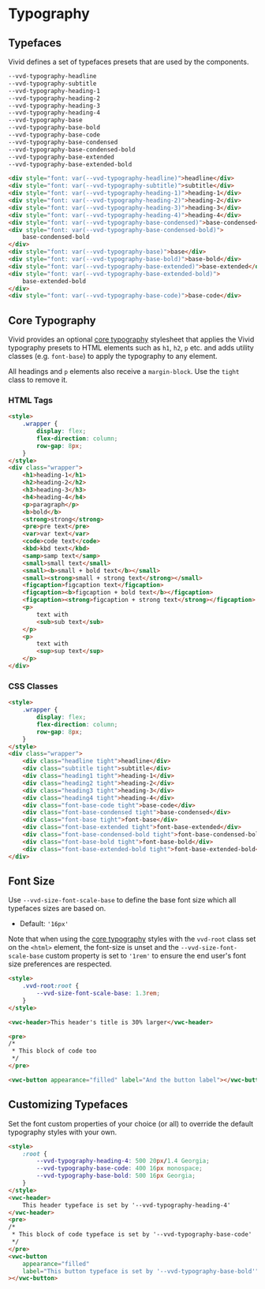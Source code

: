 # Typography

## Typefaces

Vivid defines a set of typefaces presets that are used by the components.

```css
--vvd-typography-headline
--vvd-typography-subtitle
--vvd-typography-heading-1
--vvd-typography-heading-2
--vvd-typography-heading-3
--vvd-typography-heading-4
--vvd-typography-base
--vvd-typography-base-bold
--vvd-typography-base-code
--vvd-typography-base-condensed
--vvd-typography-base-condensed-bold
--vvd-typography-base-extended
--vvd-typography-base-extended-bold
```

```html preview
<div style="font: var(--vvd-typography-headline)">headline</div>
<div style="font: var(--vvd-typography-subtitle)">subtitle</div>
<div style="font: var(--vvd-typography-heading-1)">heading-1</div>
<div style="font: var(--vvd-typography-heading-2)">heading-2</div>
<div style="font: var(--vvd-typography-heading-3)">heading-3</div>
<div style="font: var(--vvd-typography-heading-4)">heading-4</div>
<div style="font: var(--vvd-typography-base-condensed)">base-condensed</div>
<div style="font: var(--vvd-typography-base-condensed-bold)">
	base-condensed-bold
</div>
<div style="font: var(--vvd-typography-base)">base</div>
<div style="font: var(--vvd-typography-base-bold)">base-bold</div>
<div style="font: var(--vvd-typography-base-extended)">base-extended</div>
<div style="font: var(--vvd-typography-base-extended-bold)">
	base-extended-bold
</div>
<div style="font: var(--vvd-typography-base-code)">base-code</div>
```

## Core Typography

Vivid provides an optional [core typography](/guides/styles/#core-typography) stylesheet that applies the Vivid typography presets to HTML elements such as `h1`, `h2`, `p` etc. and adds utility classes (e.g. `font-base`) to apply the typography to any element.

All headings and `p` elements also receive a `margin-block`. Use the `tight` class to remove it.

### HTML Tags

```html preview
<style>
	.wrapper {
		display: flex;
		flex-direction: column;
		row-gap: 8px;
	}
</style>
<div class="wrapper">
	<h1>heading-1</h1>
	<h2>heading-2</h2>
	<h3>heading-3</h3>
	<h4>heading-4</h4>
	<p>paragraph</p>
	<b>bold</b>
	<strong>strong</strong>
	<pre>pre text</pre>
	<var>var text</var>
	<code>code text</code>
	<kbd>kbd text</kbd>
	<samp>samp text</samp>
	<small>small text</small>
	<small><b>small + bold text</b></small>
	<small><strong>small + strong text</strong></small>
	<figcaption>figcaption text</figcaption>
	<figcaption><b>figcaption + bold text</b></figcaption>
	<figcaption><strong>figcaption + strong text</strong></figcaption>
	<p>
		text with
		<sub>sub text</sub>
	</p>
	<p>
		text with
		<sup>sup text</sup>
	</p>
</div>
```

### CSS Classes

```html preview
<style>
	.wrapper {
		display: flex;
		flex-direction: column;
		row-gap: 8px;
	}
</style>
<div class="wrapper">
	<div class="headline tight">headline</div>
	<div class="subtitle tight">subtitle</div>
	<div class="heading1 tight">heading-1</div>
	<div class="heading2 tight">heading-2</div>
	<div class="heading3 tight">heading-3</div>
	<div class="heading4 tight">heading-4</div>
	<div class="font-base-code tight">base-code</div>
	<div class="font-base-condensed tight">base-condensed</div>
	<div class="font-base tight">font-base</div>
	<div class="font-base-extended tight">font-base-extended</div>
	<div class="font-base-condensed-bold tight">font-base-condensed-bold</div>
	<div class="font-base-bold tight">font-base-bold</div>
	<div class="font-base-extended-bold tight">font-base-extended-bold</div>
</div>
```

## Font Size

Use `--vvd-size-font-scale-base` to define the base font size which all typefaces sizes are based on.

- Default: `'16px'`

Note that when using the [core typography](/guides/styles/#core-typography) styles with the `vvd-root` class set on the `<html>` element, the font-size is unset and the `--vvd-size-font-scale-base` custom property is set to `'1rem'` to ensure the end user's font size preferences are respected.

```html preview
<style>
	.vvd-root:root {
		--vvd-size-font-scale-base: 1.3rem;
	}
</style>

<vwc-header>This header's title is 30% larger</vwc-header>

<pre>
/*
 * This block of code too
 */
</pre>

<vwc-button appearance="filled" label="And the button label"></vwc-button>
```

## Customizing Typefaces

Set the font custom properties of your choice (or all) to override the default typography styles with your own.

```html preview
<style>
	:root {
		--vvd-typography-heading-4: 500 20px/1.4 Georgia;
		--vvd-typography-base-code: 400 16px monospace;
		--vvd-typography-base-bold: 500 16px Georgia;
	}
</style>
<vwc-header>
	This header typeface is set by '--vvd-typography-heading-4'
</vwc-header>
<pre>
/*
 * This block of code typeface is set by '--vvd-typography-base-code'
 */
</pre>
<vwc-button
	appearance="filled"
	label="This button typeface is set by '--vvd-typography-base-bold'"
></vwc-button>
```
